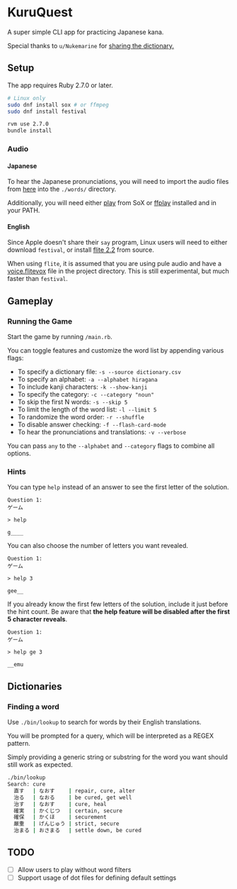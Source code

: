 # KuruQuest
A super simple CLI app for practicing Japanese kana.

Special thanks to `u/Nukemarine` for [sharing the dictionary.][dictionary_thread]

## Setup
The app requires Ruby 2.7.0 or later.

```bash
# Linux only
sudo dnf install sox # or ffmpeg 
sudo dnf install festival 

rvm use 2.7.0
bundle install
```

### Audio
#### Japanese
To hear the Japanese pronunciations, you will need to import the audio files from [here][word_audio_download] into the `./words/` directory.

Additionally, you will need either [play][sox_docs] from SoX or [ffplay][ffplay_docs] installed and in your PATH. 

#### English
Since Apple doesn't share their `say` program, Linux users will need to either download `festival`, or install [flite 2.2][flite_repo] from source. 

When using `flite`, it is assumed that you are using pule audio and have a [voice.flitevox][flite_voice_download] file in the project directory. This is still experimental, but much faster than `festival`.  

## Gameplay
### Running the Game
Start the game by running `/main.rb`.

You can toggle features and customize the word list by appending various flags:
* To specify a dictionary file: `-s --source dictionary.csv`
* To specify an alphabet: `-a --alphabet hiragana`
* To include kanji characters: `-k --show-kanji`
* To specify the category: `-c --category "noun"`
* To skip the first N words: `-s --skip 5`
* To limit the length of the word list: `-l --limit 5`
* To randomize the word order: `-r --shuffle`
* To disable answer checking: `-f --flash-card-mode`
* To hear the pronunciations and translations: `-v --verbose`

You can pass `any` to the `--alphabet` and `--category` flags to combine all options.

### Hints
You can type `help` instead of an answer to see the first letter of the solution.
```
Question 1:
ゲーム

> help

g____
```

You can also choose the number of letters you want revealed.

```
Question 1:
ゲーム

> help 3

gee__ 
``` 

If you already know the first few letters of the solution, include it just before the hint count.
Be aware that **the help feature will be disabled after the first 5 character reveals**. 

```
Question 1:
ゲーム

> help ge 3

__emu 
``` 

## Dictionaries
### Finding a word

Use `./bin/lookup` to search for words by their English translations.

You will be prompted for a query, which will be interpreted as a REGEX pattern.

Simply providing a generic string or substring for the word you want should still work as expected.

```bash
./bin/lookup 
Search: cure
  直す　 | なおす　　 | repair, cure, alter  
  治る　 | なおる　　 | be cured, get well   
  治す　 | なおす　　 | cure, heal           
  確実　 | かくじつ　 | certain, secure      
  確保　 | かくほ　　 | securement           
  厳重　 | げんじゅう | strict, secure       
  治まる | おさまる　 | settle down, be cured
```

## TODO
- [ ] Allow users to play without word filters
- [ ] Support usage of dot files for defining default settings

[dictionary_thread]: https://www.reddit.com/r/LearnJapanese/comments/s2iop/heres_a_spreadsheet_of_the_6000_most_common
[word_audio_download]: http://www.mediafire.com/file/oyddnozmbd2/kore-sound-vocab-munged.zip/file
[sox_docs]: http://sox.sourceforge.net/sox.html
[ffplay_docs]: https://ffmpeg.org/ffplay.html
[flite_repo]: https://github.com/festvox/flite
[flite_voice_download]: http://festvox.org/flite/packed/flite-2.1/voices/cmu_us_rms.flitevox
